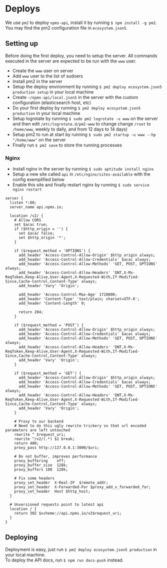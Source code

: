 # Deploys

We use `pm2` to deploy `npms-api`, install it by running `$ npm install -g pm2`. You may find the pm2 configuration file in `ecosystem.json5`.


## Setting up

Before doing the first deploy, you need to setup the server. All commands executed in the server are expected to be run with the `www` user.

- Create the `www` user on server
- Add `www` user to the list of sudoers
- Install pm2 in the server
- Setup the deploy environment by running `$ pm2 deploy ecosystem.json5 production setup` in your local machine
- Create `~/npms-api/local.json5` in the server with the custom configuration (elasticsearch host, etc)
- Do your first deploy by running `$ pm2 deploy ecosystem.json5 production` in your local machine
- Setup logrotate by running `$ sudo pm2 logrotate -u www` on the server and then edit `/etc/logrotate.d/pm2-www` to change change `/root` to `/home/www`, weekly to daily, and from 12 days to 14 days)
- Setup pm2 to run at start by running `$ sudo pm2 startup -u www --hp "/home/www"` on the server
- Finally run `$ pm2 save` to store the running processes

### Nginx

- Install nginx in the server by running `$ sudo aptitude install nginx`
- Setup a new site called `api` in `/etc/nginx/sites-available` with the config exemplified below
- Enable this site and finally restart nginx by running `$ sudo service nginx restart`

```
server {
  listen *:80;
  server_name api.npms.io;

  location /v2/ {
    # Allow CORS
    set $acac true;
    if ($http_origin = '') {
      set $acac false;
      set $http_origin '*';
    }

    if ($request_method = 'OPTIONS') {
      add_header 'Access-Control-Allow-Origin' $http_origin always;
      add_header 'Access-Control-Allow-Credentials' $acac always;
      add_header 'Access-Control-Allow-Methods' 'GET, POST, OPTIONS' always;
      add_header 'Access-Control-Allow-Headers' 'DNT,X-Mx-ReqToken,Keep-Alive,User-Agent,X-Requested-With,If-Modified-Since,Cache-Control,Content-Type' always;
      add_header 'Vary' 'Origin';

      add_header 'Access-Control-Max-Age' 1728000;
      add_header 'Content-Type' 'text/plain; charset=UTF-8';
      add_header 'Content-Length' 0;

      return 204;
    }

    if ($request_method = 'POST') {
      add_header 'Access-Control-Allow-Origin' $http_origin always;
      add_header 'Access-Control-Allow-Credentials' $acac always;
      add_header 'Access-Control-Allow-Methods' 'GET, POST, OPTIONS' always;
      add_header 'Access-Control-Allow-Headers' 'DNT,X-Mx-ReqToken,Keep-Alive,User-Agent,X-Requested-With,If-Modified-Since,Cache-Control,Content-Type' always;
      add_header 'Vary' 'Origin';
    }

    if ($request_method = 'GET') {
      add_header 'Access-Control-Allow-Origin' $http_origin always;
      add_header 'Access-Control-Allow-Credentials' $acac always;
      add_header 'Access-Control-Allow-Methods' 'GET, POST, OPTIONS' always;
      add_header 'Access-Control-Allow-Headers' 'DNT,X-Mx-ReqToken,Keep-Alive,User-Agent,X-Requested-With,If-Modified-Since,Cache-Control,Content-Type' always;
      add_header 'Vary' 'Origin';
    }

    # Proxy to our backend
    # Need to do this ugly rewrite trickery so that url encoded parameters are left untouched
    rewrite ^ $request_uri;
    rewrite ^/v2/(.*) $1 break;
    return 400;
    proxy_pass http://127.0.0.1:3000/$uri;

    # Do not buffer, improves performance
    proxy_buffering    off;
    proxy_buffer_size  128k;
    proxy_buffers 100  128k;

    # Fix some headers
    proxy_set_header  X-Real-IP  $remote_addr;
    proxy_set_header  X-Forwarded-For $proxy_add_x_forwarded_for;
    proxy_set_header  Host $http_host;
  }

  # Unversioned requests point to latest api
  location / {
    return 302 $scheme://api.npms.io/v2$request_uri;
  }
}
```

## Deploying

Deployment is easy, just run `$ pm2 deploy ecosystem.json5 production` in your local machine.   
To deploy the API docs, run `$ npm run docs-push` instead.

